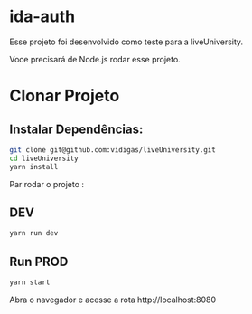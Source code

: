 # ida-auth

Esse projeto foi desenvolvido como teste para a liveUniversity.

Voce precisará de Node.js rodar esse projeto.


# Clonar Projeto

## Instalar Dependências:
```bash
git clone git@github.com:vidigas/liveUniversity.git
cd liveUniversity
yarn install
```

Par rodar o projeto :

## DEV
```bash
yarn run dev 
```

## Run PROD
```bash
yarn start
```
Abra o navegador e acesse a rota http://localhost:8080 

 







